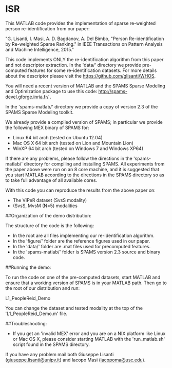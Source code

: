 # ISR
This MATLAB code provides the implementation of sparse re-weighted person re-identification from our paper:

"G. Lisanti, I. Masi, A. D. Bagdanov, A. Del Bimbo, "Person Re-identification by Re-weighted Sparse Ranking." in IEEE Transactions on Pattern Analysis and Machine Intelligence, 2015."

This code implements ONLY the re-identification algorithm from this paper and not descriptor extraction. In the 'data/' directory we provide pre-computed features for some re-identification datasets. For more details about the descriptor please visit the https://github.com/glisanti/WHOS.

You will need a recent version of MATLAB and the SPAMS Sparse Modeling and Optimization package to use this code:
http://spams-devel.gforge.inria.fr/ . 

In the 'spams-matlab/' directory we provide a copy of version 2.3 of the SPAMS Sparse Modeling toolkit.

We already provide a compiled version of SPAMS; in particular we provide the following MEX binary of SPAMS for:
- Linux 64 bit arch (tested on Ubuntu 12.04)
- Mac OS X 64 bit arch (tested on Lion and Mountain Lion)
- WinXP 64 bit arch (tested on Windows 7 and Windows XP64)

If there are any problems, please follow the directions in the 'spams-matlab/' directory for compiling and installing SPAMS. All experiments from the paper above were run on an 8 core machine, and it is suggested that you start MATLAB according to the directions in the SPAMS directory so as to take full advantage of all available cores.

With this code you can reproduce the results from the above paper on:
- The VIPeR dataset (SvsS modality)
- (SvsS, MvsM (N=5) modalities

##Organization of the demo distribution:

The structure of the code is the following:
- In the root are all files implementing our re-identification algorithm.
- In the 'figure/' folder are the reference figures used in our paper.
- In the 'data/' folder are .mat files used for precomputed features.
- In the 'spams-matlab/' folder is SPAMS version 2.3 source and binary code.

##Running the demo:

To run the code on one of the pre-computed datasets, start MATLAB and ensure that a working version of SPAMS is in your MATLAB path. Then go to the root of our distribution and run:

L1_PeopleReid_Demo

You can change the dataset and tested modality at the top of the 'L1_PeopleReid_Demo.m' file.

##Troubleshooting:

- If you get an 'invalid MEX' error and you are on a NIX platform like Linux or Mac OS X, please consider starting MATLAB with the 'run_matlab.sh' script found in the SPAMS directory.

If you have any problem mail both Giuseppe Lisanti (giuseppe.lisanti@unipv.it) and Iacopo Masi (iacopoma@usc.edu).



